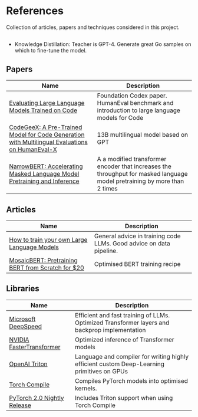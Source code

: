 # References

Collection of articles, papers and techniques considered in this project.

##

- Knowledge Distillation: Teacher is GPT-4. Generate great Go samples on which to fine-tune the model.

## Papers

| Name                                                                                                                                                                                                                                                                    | Description                                                                                                               |
| ----------------------------------------------------------------------------------------------------------------------------------------------------------------------------------------------------------------------------------------------------------------------- | ------------------------------------------------------------------------------------------------------------------------- |
| [Evaluating Large Language Models Trained on Code](https://www.notion.so/rojasdiego/Evaluating-Large-Language-Models-Trained-on-Code-4ef74247a9ed4f1889449ecca57f76f4?pvs=4)                                                                                            | Foundation Codex paper. HumanEval benchmark and introduction to large language models for Code                            |
| [CodeGeeX: A Pre-Trained Model for Code Generation with Multilingual Evaluations on HumanEval-X](https://www.notion.so/rojasdiego/CodeGeeX-A-Pre-Trained-Model-for-Code-Generation-with-Multilingual-Evaluations-on-HumanEval-X-7bb10770e5d244288112f485152ee439?pvs=4) | 13B multilingual model based on GPT                                                                                       |
| [NarrowBERT: Accelerating Masked Language Model Pretraining and Inference](https://arxiv.org/abs/2301.04761)                                                                                                                                                            | A a modified transformer encoder that increases the throughput for masked language model pretraining by more than 2 times |

## Articles

| Name                                                                                          | Description                                                         |
| --------------------------------------------------------------------------------------------- | ------------------------------------------------------------------- |
| [How to train your own Large Language Models](https://blog.replit.com/llm-training)           | General advice in training code LLMs. Good advice on data pipeline. |
| [MosaicBERT: Pretraining BERT from Scratch for $20](https://www.mosaicml.com/blog/mosaicbert) | Optimised BERT training recipe                                      |

## Libraries

| Name                                                                                                     | Description                                                                                   |
| -------------------------------------------------------------------------------------------------------- | --------------------------------------------------------------------------------------------- |
| [Microsoft DeepSpeed](https://github.com/microsoft/DeepSpeed)                                            | Efficient and fast training of LLMs. Optimized Transformer layers and backprop implementation |
| [NVIDIA FasterTransformer](https://github.com/NVIDIA/FasterTransformer#bert-base-performance-on-pytorch) | Optimized inference of Transformer models                                                     |
| [OpenAI Triton](https://github.com/openai/triton)                                                        | Language and compiler for writing highly efficient custom Deep-Learning primitives on GPUs    |
| [Torch Compile](https://pytorch.org/tutorials/intermediate/torch_compile_tutorial.html)                  | Compiles PyTorch models into optimised kernels.                                               |
| [PyTorch 2.0 Nightly Release](https://pytorch.org)                                                       | Includes Triton support when using Torch Compile                                              |
